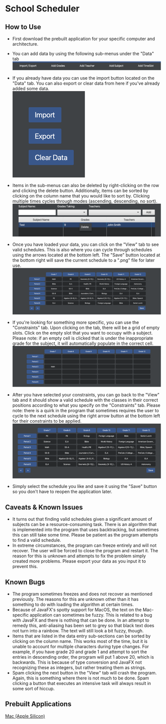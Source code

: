 
# School Scheduler

## How to Use
- First download the prebuilt application for your specific computer and architecture.

- You can add data by using the following sub-menus under the "Data" tab
![screenshot](https://github.com/Ryan-Scarbrough/SchoolScheduler/blob/main/docs/imgs/1.png?raw=true)

- If you already have data you can use the import button located on the "Data" tab. You can also export or clear data from here if you've already added some data.                                                        
![screenshot](https://github.com/Ryan-Scarbrough/SchoolScheduler/blob/main/docs/imgs/2.png?raw=true)

- Items in the sub-menus can also be deleted by right-clicking on the row and clicking the delete button. Additionally, items can be sorted by clicking on the column name that you would like to sort by. Clicking multiple times cycles through modes (ascending, descending, no sort).
![screenshot](https://github.com/Ryan-Scarbrough/SchoolScheduler/blob/main/docs/imgs/3.png?raw=true)

- Once you have loaded your data, you can click on the "View" tab to see valid schedules. This is also where you can cycle through schedules using the arrows located at the bottom left. The "Save" button located at the bottom right will save the current schedule to a ".png" file for later use.
![screenshot](https://github.com/Ryan-Scarbrough/SchoolScheduler/blob/main/docs/imgs/4.png?raw=true)

- If you're looking for something more specific, you can use the "Constraints" tab. Upon clicking on the tab, there will be a grid of empty slots. Click on the empty slot that you want to occupy with a subject. Please note: if an empty cell is clicked that is under the inappropriate grade for the subject, it will automatically populate in the correct cell.
![screenshot](https://github.com/Ryan-Scarbrough/SchoolScheduler/blob/main/docs/imgs/5.png?raw=true)

- After you have selected your constraints, you can go back to the "View" tab and it should show a valid schedule with the classes in their correct positions according to what you specify on the "Constraints" tab. Please note: there is a quirk in the program that sometimes requires the user to cycle to the next schedule using the right arrow button at the bottom left for their constraints to be applied.
![screenshot](https://github.com/Ryan-Scarbrough/SchoolScheduler/blob/main/docs/imgs/6.png?raw=true)

- Simply select the schedule you like and save it using the "Save" button so you don't have to reopen the application later.

## Caveats & Known Issues
- It turns out that finding valid schedules given a significant amount of subjects can be a resource-consuming task. There is an algorithm that is implemented into the program that uses backtracking, but sometimes this can still take some time. Please be patient as the program attempts to find a valid schedule. 
- In extreme circumstances, the program can freeze entirely and will not recover. The user will be forced to close the program and restart it. The reason for this is unknown and attempts to fix the problem simply created more problems. Please export your data as you input it to prevent this.

## Known Bugs
- The program sometimes freezes and does not recover as mentioned previously. The reasons for this are unknown other than it has something to do with loading the algorithm at certain times.
- Because of JavaFX's spotty support for MacOS, the text on the Mac-specific application can sometimes be fuzzy. This is related to a bug with JavaFX and there is nothing that can be done. In an attempt to remedy this, anti-aliasing has been set to grey so that black text does not turn into a rainbow. The text will still look a bit fuzzy, though. 
- Items that are listed in the data entry sub-sections can be sorted by clicking on the column name. This works most of the time, but it is unable to account for multiple characters during type changes. For example, if you have grade 20 and grade 1 and attempt to sort the entries in descending order, the program will put 1 above 20, which is backwards. This is because of type conversion and JavaFX not recognizing these as integers, but rather treating them as strings.
- Spam clicking the next button in the "View" tab will crash the program. Again, this is something where there is not much to be done. Spam clicking a button that executes an intensive task will always result in some sort of hiccup. 

## Prebuilt Applications
[Mac (Apple Silicon)](https://www.dropbox.com/scl/fi/qax0oxo71rc9sz6077bqk/SchoolScheduler_x86.dmg?rlkey=c2n1idmke8t2xf4r79xpbzkjb&st=9vwhpxp1&dl=0)


